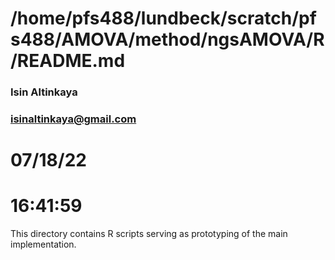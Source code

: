 # /home/pfs488/lundbeck/scratch/pfs488/AMOVA/method/ngsAMOVA/R/README.md
### Isin Altinkaya
### isinaltinkaya@gmail.com


# 07/18/22 
# 16:41:59 

This directory contains R scripts serving as prototyping of the main implementation.
